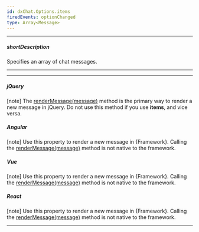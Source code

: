 ```yaml
---
id: dxChat.Options.items
firedEvents: optionChanged
type: Array<Message>
---
```

---
##### shortDescription
Specifies an array of chat messages.

---
---
##### jQuery

[note] The [renderMessage(message)](/Documentation/ApiReference/UI_Components/dxChat/Methods/#renderMessagemessage) method is the primary way to render a new message in jQuery. Do not use this method if you use **items**, and vice versa.

##### Angular

[note] Use this property to render a new message in {Framework}. Calling the [renderMessage(message)](/Documentation/ApiReference/UI_Components/dxChat/Methods/#renderMessagemessage) method is not native to the framework.

##### Vue

[note] Use this property to render a new message in {Framework}. Calling the [renderMessage(message)](/Documentation/ApiReference/UI_Components/dxChat/Methods/#renderMessagemessage) method is not native to the framework.

##### React

[note] Use this property to render a new message in {Framework}. Calling the [renderMessage(message)](/Documentation/ApiReference/UI_Components/dxChat/Methods/#renderMessagemessage) method is not native to the framework.

---